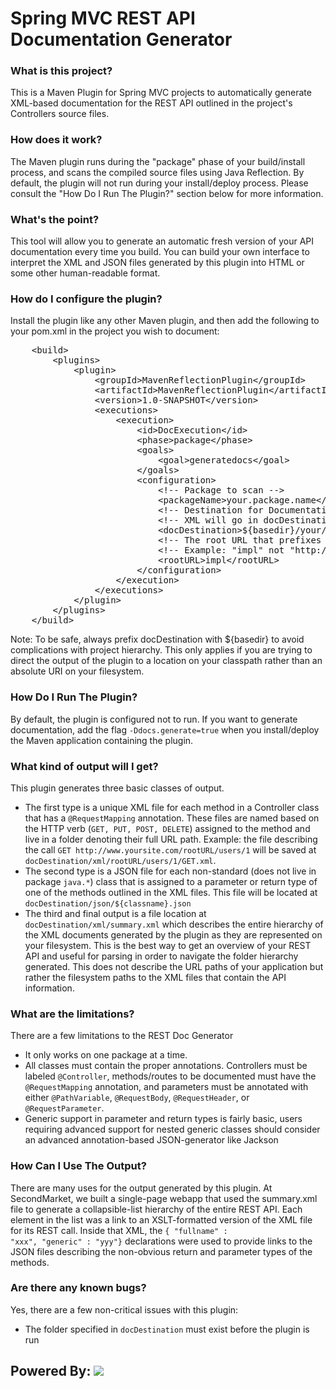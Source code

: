 # Spring MVC REST API Documentation Generator

### What is this project?
This is a Maven Plugin for Spring MVC projects to automatically generate XML-based documentation for the REST API outlined in the project's Controllers source files.

### How does it work?
The Maven plugin runs during the "package" phase of your build/install process, and scans the compiled source files using Java Reflection.  By default, the plugin will not run during your install/deploy process.  Please consult the "How Do I Run The Plugin?" section below for more information.

### What's the point?
This tool will allow you to generate an automatic fresh version of your API documentation every time you build.  You can build your own interface to interpret the XML and JSON files generated by this plugin into HTML or some other human-readable format.

### How do I configure the plugin?
Install the plugin like any other Maven plugin, and then add the following to your pom.xml in the project you wish to document:
<pre>
	&lt;build&gt;
	    &lt;plugins&gt;
	        &lt;plugin&gt;
	            &lt;groupId&gt;MavenReflectionPlugin&lt;/groupId&gt;
	            &lt;artifactId&gt;MavenReflectionPlugin&lt;/artifactId&gt;
	            &lt;version&gt;1.0-SNAPSHOT&lt;/version&gt;
	            &lt;executions&gt;
	                &lt;execution&gt;
	                    &lt;id&gt;DocExecution&lt;/id&gt;
	                    &lt;phase&gt;package&lt;/phase&gt;
	                    &lt;goals&gt;
	                        &lt;goal&gt;generatedocs&lt;/goal&gt;
	                    &lt;/goals&gt;
	                    &lt;configuration&gt;
	                        &lt;!-- Package to scan --&gt;
	                        &lt;packageName&gt;your.package.name&lt;/packageName&gt;
	                        &lt;!-- Destination for Documentation --&gt;
	                        &lt;!-- XML will go in docDestination/xml, JSON will go in docDestination/json --&gt;
	                        &lt;docDestination&gt;${basedir}/your/folder&lt;/docDestination&gt;
	                        &lt;!-- The root URL that prefixes your annotations, just the path and NOT the domain --&gt;
	                        &lt;!-- Example: "impl" not "http://www.secondmarket.com/impl" --&gt;
	                        &lt;rootURL&gt;impl&lt;/rootURL&gt;
	                    &lt;/configuration&gt;
	                &lt;/execution&gt;
	            &lt;/executions&gt;
	        &lt;/plugin&gt;
	    &lt;/plugins&gt;
	&lt;/build&gt;
</pre>

Note: To be safe, always prefix docDestination with ${basedir} to avoid complications with project hierarchy.  This only applies if you are trying to direct the output of the plugin to a location on your classpath rather than an absolute URI on your filesystem.

### How Do I Run The Plugin?
By default, the plugin is configured not to run.   If you want to generate documentation, add the flag <code>-Ddocs.generate=true</code> when you install/deploy the Maven application containing the plugin.

### What kind of output will I get?
This plugin generates three basic classes of output.  
<ul>
	<li>The first type is a unique XML file for each method in a Controller class that has a <code>@RequestMapping</code> annotation.   These files are named based on the HTTP verb (<code>GET, PUT, POST, DELETE</code>) assigned to the method and live in a folder denoting their full URL path.  Example: the file describing the call <code>GET http://www.yoursite.com/rootURL/users/1</code> will be saved at <code>docDestination/xml/rootURL/users/1/GET.xml</code>.</li>
	<li>The second type is a JSON file for each non-standard (does not live in package <code>java.*</code>) class that is assigned to a parameter or return type of one of the methods outlined in the XML files.  This file will be located at <code>docDestination/json/${classname}.json</code></li>
	<li>The third and final output is a file location at <code>docDestination/xml/summary.xml</code> which describes the entire hierarchy of the XML documents generated by the plugin as they are represented on your filesystem.  This is the best way to get an overview of your REST API and useful for parsing in order to navigate the folder hierarchy generated.  This does not describe the URL paths of your application but rather the filesystem paths to the XML files that contain the API information.</li>
</ul>

### What are the limitations?
There are a few limitations to the REST Doc Generator
<ul>
	<li>It only works on one package at a time.</li>
	<li>All classes must contain the proper annotations.  Controllers must be labeled <code>@Controller</code>, methods/routes to be documented must have the <code>@RequestMapping</code> annotation, and parameters must be annotated with either <code>@PathVariable</code>, <code>@RequestBody</code>, <code>@RequestHeader</code>, or <code>@RequestParameter</code>.
	<li>Generic support in parameter and return types is fairly basic, users requiring advanced support for nested generic classes should consider an advanced annotation-based JSON-generator like Jackson</li>

</ul>

### How Can I Use The Output?
There are many uses for the output generated by this plugin.  At SecondMarket, we built a single-page webapp that used the summary.xml file to generate a collapsible-list hierarchy of the entire REST API.  Each element in the list was a link to an XSLT-formatted version of the XML file for its REST call.  Inside that XML, the <code>{ "fullname" : "xxx", "generic" : "yyy"}</code> declarations were used to provide links to the JSON files describing the non-obvious return and parameter types of the methods.

### Are there any known bugs?
Yes, there are a few non-critical issues with this plugin:
<ul>
	<li>The folder specified in <code>docDestination</code> must exist before the plugin is run</li>
</ul>

## Powered By: <img src="https://www.secondmarket.com/static/hg/images/sm-logo-big.png"/>
